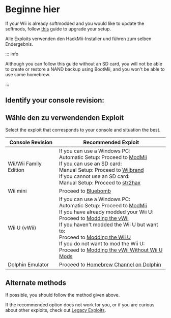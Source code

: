# Beginne hier

If your Wii is already softmodded and you would like to update the softmods, follow [this](hackmii) guide to upgrade your setup.

Alle Exploits verwenden den HackMii-Installer und führen zum selben Endergebnis.

::: info

Although you can follow this guide without an SD card, you will not be able to create or restore a NAND backup using BootMii, and you won't be able to use some homebrew.

:::

## Identify your console revision:

<!--@include: @/_include/identify-console.html -->

## Wähle den zu verwendenden Exploit

Select the exploit that corresponds to your console and situation the best.

| Console Revision                | Recommended Exploit                                                                                                                                                                                                                                                                                                                                                                                                                                                                             |
| ------------------------------- | ----------------------------------------------------------------------------------------------------------------------------------------------------------------------------------------------------------------------------------------------------------------------------------------------------------------------------------------------------------------------------------------------------------------------------------------------------------------------------------------------- |
| Wii/Wii Family Edition          | If you can use a Windows PC:<br> Automatic Setup: Proceed to [ModMii](modmii)<br> If you can use an SD card:<br> Manual Setup: Proceed to [Wilbrand](wilbrand)<br> If you cannot use an SD card:<br> Manual Setup: Proceed to [str2hax](str2hax)<br>                                                                                                                                            |
| Wii mini                        | Proceed to [Bluebomb](bluebomb)                                                                                                                                                                                                                                                                                                                                                                                                                                                                 |
| Wii U (vWii) | If you can use a Windows PC:<br> Automatic Setup: Proceed to [ModMii](modmii)<br> If you have already modded your Wii U:<br> Proceed to [Modding the vWii](vwii-homebrew-channel)<br> If you haven't modded the Wii U but want to:<br> Proceed to [Modding the Wii U](https://wiiu.hacks.guide)<br> If you do not want to mod the Wii U:<br> Proceed to [Modding the vWii Without Wii U Mods](wiiu-nand-dumper) |
| Dolphin Emulator                | Proceed to [Homebrew Channel on Dolphin](homebrew-dolphin)                                                                                                                                                                                                                                                                                                                                                                                                                                      |

## Alternate methods

If possible, you should follow the method given above.

If the recommended option does not work for you, or if you are curious about other exploits, check out [Legacy Exploits](legacy-exploits).
